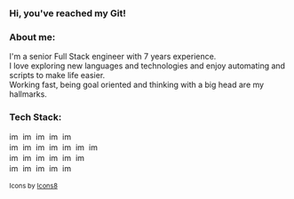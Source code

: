 ### Hi, you've reached my Git!

### About me:
I'm a senior Full Stack engineer with 7 years experience.<br>
I love exploring new languages and technologies and enjoy automating and scripts to make life easier.<br>
Working fast, being goal oriented and thinking with a big head are my hallmarks.<br>

### Tech Stack:

<img height="16" alt="image" src="https://user-images.githubusercontent.com/14214460/187050202-e7180e1c-a2b1-4b39-b596-c03935ff4017.png">&nbsp;
<img height="16" alt="image" src="https://user-images.githubusercontent.com/14214460/187051694-b74cd0b0-3704-48f6-9b7f-04f99b072ec0.png">&nbsp;
<img height="16" alt="image" src="https://user-images.githubusercontent.com/14214460/187050207-50660213-561d-42f6-b861-11dcd5726d52.png">&nbsp;
<img height="16" alt="image" src="https://user-images.githubusercontent.com/14214460/187050213-87ef5fab-3a45-40cb-b9f6-0f1b06320e5b.png">&nbsp;
<img height="16" alt="image" src="https://user-images.githubusercontent.com/14214460/187050222-6ff6b1a2-3437-44c5-a719-7e0cbc3afab3.png">&nbsp;<br>
<img height="16" alt="image" src="https://user-images.githubusercontent.com/14214460/187050227-a17358a3-3537-4005-88e5-1ffe9ab1e0d9.png">&nbsp;
<img height="16" alt="image" src="https://user-images.githubusercontent.com/14214460/187050233-23bfa369-152f-4377-b0db-e0c7dcd96239.png">&nbsp;
<img height="16" alt="image" src="https://user-images.githubusercontent.com/14214460/187050240-d1ff216d-da03-4090-bff7-b210d0227f52.png">&nbsp;
<img height="16" alt="image" src="https://user-images.githubusercontent.com/14214460/187050244-7447b5f6-12c1-43ad-848f-377cbbf55572.png">&nbsp;
<img height="16" alt="image" src="https://user-images.githubusercontent.com/14214460/187050250-aacf43df-5a92-4715-8bfe-9bd0d34345fa.png">&nbsp;
<img height="16" alt="image" src="https://user-images.githubusercontent.com/14214460/187050257-c76f5220-a622-47ec-96f8-b53f160226fc.png">&nbsp;
<img height="16" alt="image" src="https://user-images.githubusercontent.com/14214460/187050265-4bb77555-379d-4929-8fb9-a18d64afcd22.png">&nbsp;<br>
<img height="16" alt="image" src="https://user-images.githubusercontent.com/14214460/187050284-b21a18ad-4eae-41f3-9314-f14a276e3fcc.png">&nbsp;
<img height="16" alt="image" src="https://user-images.githubusercontent.com/14214460/187050296-c6b68ced-e57f-4917-a993-3c98041e138d.png">&nbsp;
<img height="16" alt="image" src="https://user-images.githubusercontent.com/14214460/187051700-a0b74613-6411-4dff-b4bd-f7783af42d62.png">&nbsp;
<img height="16" alt="image" src="https://user-images.githubusercontent.com/14214460/187050501-9e677428-82df-4709-90db-9873c95f6037.png">&nbsp;
<img height="16" alt="image" src="https://user-images.githubusercontent.com/14214460/187050273-c1d67b65-ef2a-4ba3-a006-519c3db81830.png">&nbsp;
<img height="16" alt="image" src="https://user-images.githubusercontent.com/14214460/187051524-37f27929-194e-4f47-880e-f52715222935.png">&nbsp;<br>
<img height="16" alt="image" src="https://user-images.githubusercontent.com/14214460/187051703-dc72029f-9ae6-4be3-a621-fad14c6d0d35.png">&nbsp;
<img height="16" alt="image" src="https://user-images.githubusercontent.com/14214460/187051735-a345592c-5788-4e91-9f5e-470c86ad681c.png">&nbsp;
<img height="16" alt="image" src="https://user-images.githubusercontent.com/14214460/187051520-8b8d70ae-6f5b-4b24-829c-1561dd7fbedc.png">&nbsp;
<img height="16" alt="image" src="https://user-images.githubusercontent.com/14214460/187051882-a6c38de0-f7f9-4d02-b98a-676ef42be1d3.png">&nbsp;
<img height="16" alt="image" src="https://user-images.githubusercontent.com/14214460/187052087-ff6ec15b-b1d1-4d3b-b84a-8725b2c06683.png">&nbsp;


<sup>Icons by <a target="_blank" href="https://icons8.com">Icons8</a><sub>
<!--
**chaya7908/chaya7908** is a ✨ _special_ ✨ repository because its `README.md` (this file) appears on your GitHub profile.

Here are some ideas to get you started:

- 🔭 I’m currently working on ...
- 🌱 I’m currently learning ...
- 👯 I’m looking to collaborate on ...
- 🤔 I’m looking for help with ...
- 💬 Ask me about ...
- 📫 How to reach me: ...
- 😄 Pronouns: ...
- ⚡ Fun fact: ...
-->
